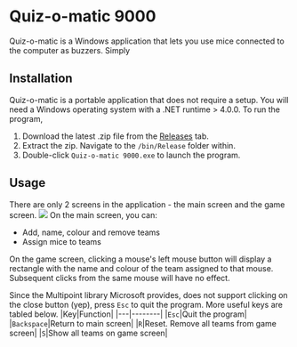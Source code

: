 # Quiz-o-matic 9000
Quiz-o-matic is a Windows application that lets you use mice connected to the computer as buzzers. Simply 

## Installation
Quiz-o-matic is a portable application that does not require a setup. You will need a Windows operating system with a .NET runtime > 4.0.0. To run the program,

1. Download the latest .zip file from the [Releases](https://github.com/kabir-plod/Quiz-o-matic-9000/releases) tab.
2. Extract the zip. Navigate to the `/bin/Release` folder within.
3. Double-click `Quiz-o-matic 9000.exe` to launch the program.

## Usage
There are only 2 screens in the application - the main screen and the game screen.
![](https://gfycat.com/BlankOilyGreatdane)
On the main screen, you can:
- Add, name, colour and remove teams
- Assign mice to teams

On the game screen, clicking a mouse's left mouse button will display a rectangle with the name and colour of the team assigned to that mouse. Subsequent clicks from the same mouse will have no effect. 

Since the Multipoint library Microsoft provides, does not support clicking on the close button (yep), press `Esc` to quit the program. More useful keys are tabled below.
|Key|Function|
|---|--------|
|`Esc`|Quit the program|
|`Backspace`|Return to main screen|
|`R`|Reset. Remove all teams from game screen|
|`S`|Show all teams on game screen|
